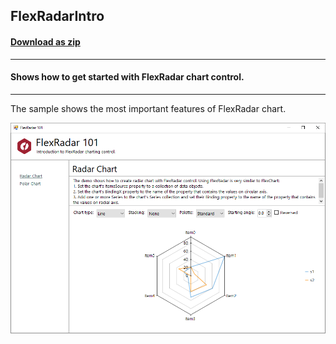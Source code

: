 ## FlexRadarIntro
#### [Download as zip](https://grapecity.github.io/DownGit/#/home?url=https://github.com/GrapeCity/ComponentOne-WinForms-Samples/tree/master/Core\FlexChart\CS\FlexRadarIntro)
____
#### Shows how to get started with FlexRadar chart control.
____
The sample shows the most important features of FlexRadar chart.

![screenshot](screenshot.PNG)

